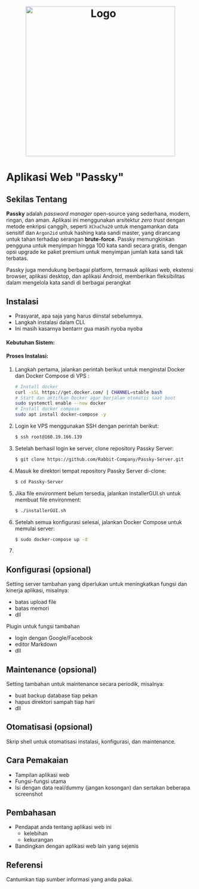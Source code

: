 <h1 align="center">
  <img src="https://passky.org/images/logo.png" alt="Logo" width="400" height="400">
</h1>

# Aplikasi Web "Passky"


## Sekilas Tentang

**Passky** adalah _password manager_ open-source yang sederhana, modern, ringan, dan aman. Aplikasi ini menggunakan arsitektur _zero trust_ dengan metode enkripsi canggih, seperti `XChaCha20` untuk mengamankan data sensitif dan `Argon2id` untuk hashing kata sandi master, yang dirancang untuk tahan terhadap serangan **brute-force.** Passky memungkinkan pengguna untuk menyimpan hingga 100 kata sandi secara gratis, dengan opsi upgrade ke paket premium untuk menyimpan jumlah kata sandi tak terbatas.

Passky juga mendukung berbagai platform, termasuk aplikasi web, ekstensi browser, aplikasi desktop, dan aplikasi Android, memberikan fleksibilitas dalam mengelola kata sandi di berbagai perangkat


## Instalasi

- Prasyarat, apa saja yang harus diinstal sebelumnya.
- Langkah instalasi dalam CLI.
- Ini masih kasarnya bentarrr gua masih nyoba nyoba

#### Kebutuhan Sistem:

#### Proses Instalasi:
1. Langkah pertama, jalankan perintah berikut untuk menginstal Docker dan Docker Compose di VPS :
   
     ```bash
     # Install docker
     curl -sSL https://get.docker.com/ | CHANNEL=stable bash
     # Start dan aktifkan Docker agar berjalan otomatis saat boot
     sudo systemctl enable --now docker
     # Install docker compose
     sudo apt install docker-compose -y

2. Login ke VPS menggunakan SSH dengan perintah berikut:
   
   ```bash
   $ ssh root@160.19.166.139

3. Setelah berhasil login ke server, clone repository Passky Server:
   
   ```bash
   $ git clone https://github.com/Rabbit-Company/Passky-Server.git 

4. Masuk ke direktori tempat repository Passky Server di-clone:
   
   ```bash
   $ cd Passky-Server

5. Jika file environment belum tersedia, jalankan installerGUI.sh untuk membuat file environment:
   
   ```bash
   $ ./installerGUI.sh

7. Setelah semua konfigurasi selesai, jalankan Docker Compose untuk memulai server:
    
   ```bash
   $ sudo docker-compose up -d

8. 

## Konfigurasi (opsional)

Setting server tambahan yang diperlukan untuk meningkatkan fungsi dan kinerja aplikasi, misalnya:
- batas upload file
- batas memori
- dll

Plugin untuk fungsi tambahan
- login dengan Google/Facebook
- editor Markdown
- dll


##  Maintenance (opsional)

Setting tambahan untuk maintenance secara periodik, misalnya:
- buat backup database tiap pekan
- hapus direktori sampah tiap hari
- dll


## Otomatisasi (opsional)

Skrip shell untuk otomatisasi instalasi, konfigurasi, dan maintenance.


## Cara Pemakaian

- Tampilan aplikasi web
- Fungsi-fungsi utama
- Isi dengan data real/dummy (jangan kosongan) dan sertakan beberapa screenshot


## Pembahasan

- Pendapat anda tentang aplikasi web ini
    - kelebihan
    - kekurangan
- Bandingkan dengan aplikasi web lain yang sejenis


## Referensi

Cantumkan tiap sumber informasi yang anda pakai.
